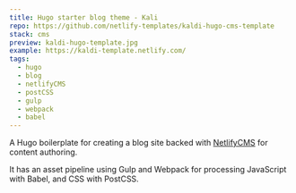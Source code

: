 ```yaml
---
title: Hugo starter blog theme - Kali
repo: https://github.com/netlify-templates/kaldi-hugo-cms-template
stack: cms
preview: kaldi-hugo-template.jpg
example: https://kaldi-template.netlify.com/
tags:
  - hugo
  - blog
  - netlifyCMS
  - postCSS
  - gulp
  - webpack
  - babel
---
```


A Hugo boilerplate for creating a blog site backed with [NetlifyCMS](https://www.netlifycms.org) for content authoring.

It has an asset pipeline using Gulp and Webpack for processing JavaScript with Babel, and CSS with PostCSS.
